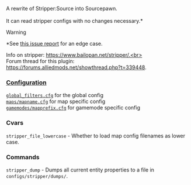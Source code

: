 A rewrite of Stripper:Source into Sourcepawn.<br></br>It can read stripper configs with no changes necessary.*  

> [!WARNING]
> *See [this issue report](https://github.com/tilgep/stripper/issues/2) for an edge case.

Info on stripper: https://www.bailopan.net/stripper/.<br></br>Forum thread for this plugin: https://forums.alliedmods.net/showthread.php?t=339448.

### [Configuration](https://github.com/Heapons/sm-plugin-stripper/tree/master/configs/stripper)
[`global_filters.cfg`](https://github.com/Heapons/sm-plugin-stripper/blob/master/configs/stripper/global_filters.cfg) for the global config  
[`maps/mapname.cfg`](https://github.com/Heapons/sm-plugin-stripper/blob/master/configs/stripper/maps/example_map.cfg) for map specific config  
[`gamemodes/mapprefix.cfg`](https://github.com/Heapons/sm-plugin-stripper/blob/master/configs/stripper/gamemodes/ctf.cfg) for gamemode specific config

### Cvars
`stripper_file_lowercase` - Whether to load map config filenames as lower case.

### Commands
`stripper_dump` - Dumps all current entity properties to a file in `configs/stripper/dumps/`.